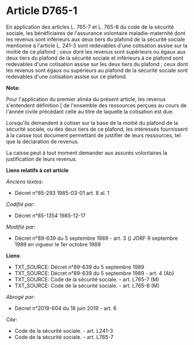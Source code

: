 # Article D765-1

En application des articles L. 765-7 et L. 765-8 du code de la sécurité sociale, les bénéficiaires de l'assurance volontaire
maladie-maternité dont les revenus sont inférieurs aux deux tiers du plafond de la sécurité sociale mentionné à l'article L.
241-3 sont redevables d'une cotisation assise sur la moitié de ce plafond ; ceux dont les revenus sont supérieurs ou égaux
aux deux tiers du plafond de la sécurité sociale et inférieurs à ce plafond sont redevables d'une cotisation assise sur les
deux tiers du plafond ; ceux dont les revenus sont égaux ou supérieurs au plafond de la sécurité sociale sont redevables
d'une cotisation assise sur ce plafond.

**Nota:**

Pour l'application du premier alinéa du présent article, les revenus s'entendent définition [ de l'ensemble des ressources
perçues au cours de l'année civile précédant celle au titre de laquelle la cotisation est due. 

Lorsqu'ils demandent à cotiser sur la base de la moitié du plafond de la sécurité sociale, ou des deux tiers de ce plafond,
les intéressés fournissent à la caisse tout document permettant de justifier de leurs ressources, tel que la déclaration de
revenus. 

La caisse peut à tout moment demander aux assurés volontaires la justification de leurs revenus.

**Liens relatifs à cet article**

_Anciens textes_:

  - Décret n°85-293 1985-03-01 art. 8 al. 1

_Codifié par_:

  - Décret n°85-1354 1985-12-17

_Modifié par_:

  - Décret n°89-639 du 5 septembre 1989 - art. 3 () JORF 9 septembre 1989 en vigueur le 1er octobre 1989

**Liens**:

  - TXT_SOURCE: Décret n°89-639 du 5 septembre 1989
  - TXT_SOURCE: Décret n°89-639 du 5 septembre 1989 - art. 4 (Ab)
  - TXT_SOURCE: Code de la sécurité sociale. - art. L765-7 (M)
  - TXT_SOURCE: Code de la sécurité sociale. - art. L765-8 (M)

_Abrogé par_:

  - Décret n°2019-604 du 18 juin 2019 - art. 6

_Cite_:

  - Code de la sécurité sociale. - art. L241-3
  - Code de la sécurité sociale. - art. L765-7
